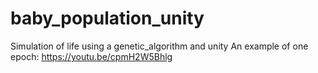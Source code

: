 # baby_population_unity
Simulation of life using a genetic_algorithm and unity
An example of one epoch: https://youtu.be/cpmH2W5Bhlg
